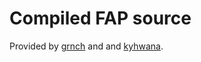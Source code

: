 # Compiled FAP source

Provided by [grnch](https://github.com/grinchdubs/latest_flipper_zero_apps) and and [kyhwana](https://github.com/kyhwana/latest_flipper_zero_apps).
